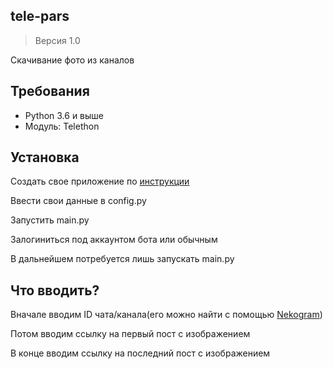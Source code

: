 ## tele-pars

> Версия 1.0

Скачивание фото из каналов

## Требования
* Python 3.6 и выше
* Модуль: Telethon

## Установка

Создать свое приложение по [инструкции](https://tlgrm.ru/docs/api/obtaining_api_id)

Ввести свои данные в config.py

Запустить main.py

Залогиниться под аккаунтом бота или обычным

В дальнейшем потребуется лишь запускать main.py

## Что вводить?

Вначале вводим ID чата/канала(его можно найти с помощью [Nekogram](https://play.google.com/store/apps/details?id=tw.nekomimi.nekogram))

Потом вводим ссылку на первый пост с изображением

В конце вводим ссылку на последний пост с изображением
